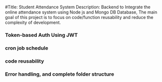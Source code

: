 #Title: Student Attendance System
Description: Backend to Integrate the online attendance system using Node js and Mongo DB Database,
The main goal of this project is to focus on code/function reusability and reduce the complexity of development.  

### Token-based Auth Using JWT 
### cron job schedule
### code reusability 
### Error handling, and complete folder structure  
